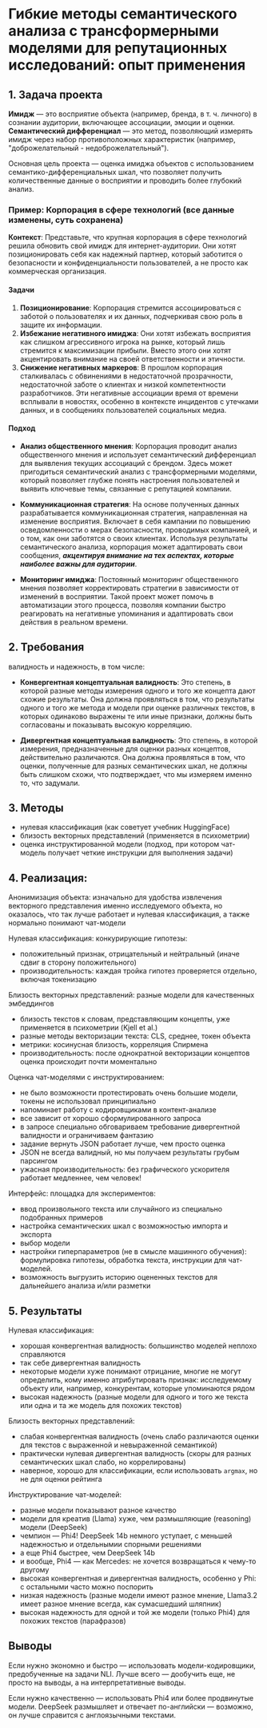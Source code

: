 # Гибкие методы семантического анализа с трансформерными моделями для репутационных исследований: опыт применения

## 1. Задача проекта

**Имидж** — это восприятие объекта (например, бренда, в т. ч. личного) в сознании аудитории, включающее ассоциации, эмоции и оценки. **Семантический дифференциал** — это метод, позволяющий измерять имидж через набор противоположных характеристик (например, "доброжелательный - недоброжелательный"). 

Основная цель проекта — оценка имиджа объектов с использованием семантико-дифференциальных шкал, что позволяет получить количественные данные о восприятии и проводить более глубокий анализ.

### Пример: Корпорация в сфере технологий (все данные изменены, суть сохранена)

**Контекст**: Представьте, что крупная корпорация в сфере технологий решила обновить свой имидж для интернет-аудитории. Они хотят позиционировать себя как надежный партнер, который заботится о безопасности и конфиденциальности пользователей, а не просто как коммерческая организация.

#### Задачи
1. **Позиционирование**: Корпорация стремится ассоциироваться с заботой о пользователях и их данных, подчеркивая свою роль в защите их информации.
2. **Избежание негативного имиджа**: Они хотят избежать восприятия как слишком агрессивного игрока на рынке, который лишь стремится к максимизации прибыли. Вместо этого они хотят акцентировать внимание на своей ответственности и этичности.
3. **Снижение негативных маркеров**: В прошлом корпорация сталкивалась с обвинениями в недостаточной прозрачности, недостаточной заботе о клиентах и низкой компетентности разработчиков. Эти негативные ассоциации время от времени всплывали в новостях, особенно в контексте инцидентов с утечками данных, и в сообщениях пользователей социальных медиа.

#### Подход
- **Анализ общественного мнения**: Корпорация проводит анализ общественного мнения и использует семантический дифференциал для выявления текущих ассоциаций с брендом. Здесь может пригодиться семантический анализ с трансформерными моделями, который позволяет глубже понять настроения пользователей и выявить ключевые темы, связанные с репутацией компании.
  
- **Коммуникационная стратегия**: На основе полученных данных разрабатывается коммуникационная стратегия, направленная на изменение восприятия. Включает в себя кампании по повышению осведомленности о мерах безопасности, проводимых компанией, и о том, как они заботятся о своих клиентах. Используя результаты семантического анализа, корпорация может адаптировать свои сообщения, ***акцентируя внимание на тех аспектах, которые наиболее важны для аудитории***.

- **Мониторинг имиджа**: Постоянный мониторинг общественного мнения позволяет корректировать стратегии в зависимости от изменений в восприятии. Такой проект может помочь в автоматизации этого процесса, позволяя компании быстро реагировать на негативные упоминания и адаптировать свои действия в реальном времени.

## 2. Требования

валидность и надежность, в том числе:

- **Конвергентная концептуальная валидность**: Это степень, в которой разные методы измерения одного и того же концепта дают схожие результаты. Она должна проявляться в том, что результаты одного и того же метода и модели при оценке различных текстов, в которых одинаково выражены те или иные признаки, должны быть согласованы и показывать высокую корреляцию.

- **Дивергентная концептуальная валидность**: Это степень, в которой измерения, предназначенные для оценки разных концептов, действительно различаются. Она должна проявляться в том, что оценки, полученные для разных семантических шкал, не должны быть слишком схожи, что подтверждает, что мы измеряем именно то, что задумали.

## 3. Методы

- нулевая классификация (как советует учебник HuggingFace)
- близость векторных представлений (применяется в психометрии)
- оценка инструктированной модели (подход, при котором чат-модель получает четкие инструкции для выполнения задачи)

## 4. Реализация:

Анонимизация объекта: изначально для удобства извлечения векторного представления именно исследуемого объекта, но оказалось, что так лучше работает и нулевая классификация, а также нормально понимают чат-модели

Нулевая классификация: конкурирующие гипотезы:

- положительный признак, отрицательный и нейтральный (иначе сдвиг в сторону положительного)
- производительность: каждая тройка гипотез проверяется отдельно, включая токенизацию

Близость векторных представлений: разные модели для качественных эмбеддингов

- близость текстов к словам, представляющим концепты, уже применяется в психометрии (Kjell et al.)
- разные методы векторизации текста: CLS, среднее, токен объекта
- метрики: косинусная близость, корреляция Спирмена
- производительность: после однократной векторизации концептов оценка происходит почти моментально

Оценка чат-моделями с инструктированием:

- не было возможности протестировать очень большие модели, токены не использовал принципиально
- напоминает работу с кодировщиками в контент-анализе
- все зависит от хорошо сформулированного запроса
- в запросе специально обговариваем требование дивергентной валидности и ограничиваем фантазию
- задание вернуть JSON работает лучше, чем просто оценка
- JSON не всегда валидный, но мы получаем результаты грубым парсингом
- ужасная производительность: без графического ускорителя работает медленнее, чем человек!

Интерфейс: площадка для экспериментов:

- ввод произвольного текста или случайного из специально подобранных примеров
- настройка семантических шкал с возможностью импорта и экспорта
- выбор модели
- настройки гиперпараметров (не в смысле машинного обучения): формулировка гипотезы, обработка текста, инструкции для чат-моделей.
- возможность выгрузить историю оцененных текстов для дальнейшего анализа и/или разметки

## 5. Результаты
Нулевая классификация:

- хорошая конвергентная валидность: большинство моделей неплохо справляются
- так себе дивергентная валидность
- некоторые модели хуже понимают отрицание, многие не могут определить, кому именно атрибутировать признак: исследуемому объекту или, например, конкурентам, которые упоминаются рядом
- высокая надежность (разные модели для одного и того же текста или одна и та же модель для похожих текстов)

Близость векторных представлений:

- слабая конвергентная валидность (очень слабо различаются оценки для текстов с выраженной и невыраженной семантикой)
- практически нулевая дивергентная валидность (скоры для разных семантических шкал слабо, но коррелированы)
- наверное, хорошо для классификации, если использовать `argmax`, но не для оценки рейтинга

Инструктирование чат-моделей:

- разные модели показывают разное качество
- модели для креатив (Llama) хуже, чем размышляющие (reasoning) модели (DeepSeek)
- чемпион — Phi4! DeepSeek 14b немного уступает, с меньшей надежностью и отдельнымии спорными решениями
- а еще Phi4 быстрее, чем DeepSeek 14b
- и вообще, Phi4 — как Mercedes: не хочется возвращаться к чему-то другому
- высокая конвергентная и дивергентная валидность, особенно у Phi: с остальными часто можно поспорить
- низкая надежность (разные модели имеют разное мнение, Llama3.2 имеет разное мнение всегда, как сумасшедший шляпник)
- высокая надежность для одной и той же модели (только Phi4) для похожих текстов (парафразов)

## Выводы

Если нужно экономно и быстро — использовать модели-кодировщики, предобученные на задачи NLI. Лучше всего — дообучить еще, не просто на выводы, а на интерпретативные выводы.

Если нужно качественно — использовать Phi4 или более продвинутые модели. DeepSeek размышляет и отвечает по-английски — возможно, он лучше справится с англоязычными текстами. 
